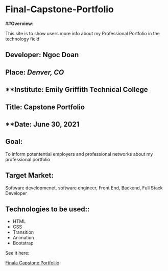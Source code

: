 # Final-Capstone-Portfolio

##**Overview**:
<br>

This site is to show users more info about my Professional Portfolio in the technology field 

## **Developer**: Ngoc Doan
## **Place:** *Denver, CO*
## **Institute: Emily Griffith Technical College
## **Title**: Capstone Portfolio
## **Date: June 30, 2021

## **Goal**:
To inform potentential employers and professional networks about my professional portfolio

## **Target Market**: 
Software developmenet, software engineer, Front End, Backend, Full Stack Developer

## **Technologies to be used:**:
* HTML
* CSS
* Transition
* Animation
* Bootstrap


See it here: 

[Finala Capstone Portfoliio ](https://ndoan24.github.io/Bootstrap-Portfolio/)
